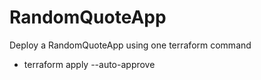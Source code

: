 # RandomQuoteApp
Deploy a RandomQuoteApp using one terraform command
-  terraform apply --auto-approve    
